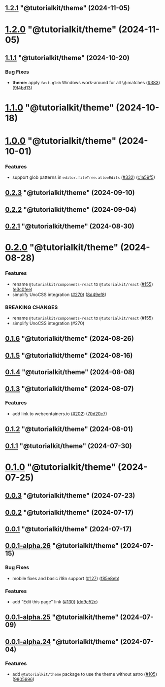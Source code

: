 ## [1.2.1](https://github.com/stackblitz/tutorialkit/compare/1.2.0...1.2.1) "@tutorialkit/theme" (2024-11-05)



# [1.2.0](https://github.com/stackblitz/tutorialkit/compare/1.1.1...1.2.0) "@tutorialkit/theme" (2024-11-05)



## [1.1.1](https://github.com/stackblitz/tutorialkit/compare/1.1.0...1.1.1) "@tutorialkit/theme" (2024-10-20)


### Bug Fixes

* **theme:** apply `fast-glob` Windows work-around for all `\@` matches ([#383](https://github.com/stackblitz/tutorialkit/issues/383)) ([9f4bd13](https://github.com/stackblitz/tutorialkit/commit/9f4bd13270f877b9f52e6b85eca5693c283ee249))



# [1.1.0](https://github.com/stackblitz/tutorialkit/compare/1.0.0...1.1.0) "@tutorialkit/theme" (2024-10-18)



# [1.0.0](https://github.com/stackblitz/tutorialkit/compare/0.2.3...1.0.0) "@tutorialkit/theme" (2024-10-01)


### Features

* support glob patterns in `editor.fileTree.allowEdits` ([#332](https://github.com/stackblitz/tutorialkit/issues/332)) ([c1a59f5](https://github.com/stackblitz/tutorialkit/commit/c1a59f54c5b5700b8ec8ed5a4a3ebf2169b2409c))



## [0.2.3](https://github.com/stackblitz/tutorialkit/compare/0.2.2...0.2.3) "@tutorialkit/theme" (2024-09-10)



## [0.2.2](https://github.com/stackblitz/tutorialkit/compare/0.2.1...0.2.2) "@tutorialkit/theme" (2024-09-04)



## [0.2.1](https://github.com/stackblitz/tutorialkit/compare/0.2.0...0.2.1) "@tutorialkit/theme" (2024-08-30)



# [0.2.0](https://github.com/stackblitz/tutorialkit/compare/0.1.6...0.2.0) "@tutorialkit/theme" (2024-08-28)


### Features

* rename `@tutorialkit/components-react` to `@tutorialkit/react` ([#155](https://github.com/stackblitz/tutorialkit/issues/155)) ([e3c0fee](https://github.com/stackblitz/tutorialkit/commit/e3c0fee902a7bfc312fb01b30531209815d460c3))
* simplify UnoCSS integration ([#270](https://github.com/stackblitz/tutorialkit/issues/270)) ([8d49ef8](https://github.com/stackblitz/tutorialkit/commit/8d49ef81272d84cbfa2c1a10742f01540fe3650c))


### BREAKING CHANGES

* rename `@tutorialkit/components-react` to `@tutorialkit/react` (#155)
* simplify UnoCSS integration (#270)



## [0.1.6](https://github.com/stackblitz/tutorialkit/compare/0.1.5...0.1.6) "@tutorialkit/theme" (2024-08-26)



## [0.1.5](https://github.com/stackblitz/tutorialkit/compare/0.1.4...0.1.5) "@tutorialkit/theme" (2024-08-16)



## [0.1.4](https://github.com/stackblitz/tutorialkit/compare/0.1.3...0.1.4) "@tutorialkit/theme" (2024-08-08)



## [0.1.3](https://github.com/stackblitz/tutorialkit/compare/0.1.2...0.1.3) "@tutorialkit/theme" (2024-08-07)


### Features

* add link to webcontainers.io ([#202](https://github.com/stackblitz/tutorialkit/issues/202)) ([70d20c7](https://github.com/stackblitz/tutorialkit/commit/70d20c7b3801b458aa11c7d70a11ea1392d0fa60))



## [0.1.2](https://github.com/stackblitz/tutorialkit/compare/0.1.1...0.1.2) "@tutorialkit/theme" (2024-08-01)



## [0.1.1](https://github.com/stackblitz/tutorialkit/compare/0.1.0...0.1.1) "@tutorialkit/theme" (2024-07-30)



# [0.1.0](https://github.com/stackblitz/tutorialkit/compare/0.0.3...0.1.0) "@tutorialkit/theme" (2024-07-25)



## [0.0.3](https://github.com/stackblitz/tutorialkit/compare/0.0.2...0.0.3) "@tutorialkit/theme" (2024-07-23)



## [0.0.2](https://github.com/stackblitz/tutorialkit/compare/0.0.1...0.0.2) "@tutorialkit/theme" (2024-07-17)



## [0.0.1](https://github.com/stackblitz/tutorialkit/compare/0.0.1-alpha.26...0.0.1) "@tutorialkit/theme" (2024-07-17)



## [0.0.1-alpha.26](https://github.com/stackblitz/tutorialkit/compare/0.0.1-alpha.25...0.0.1-alpha.26) "@tutorialkit/theme" (2024-07-15)


### Bug Fixes

* mobile fixes and basic i18n support ([#127](https://github.com/stackblitz/tutorialkit/issues/127)) ([f85e8eb](https://github.com/stackblitz/tutorialkit/commit/f85e8eb6058473b0ad2e061d39e14d111f3f34fe))


### Features

* add "Edit this page" link ([#130](https://github.com/stackblitz/tutorialkit/issues/130)) ([dd9c52c](https://github.com/stackblitz/tutorialkit/commit/dd9c52c6f1d3c90cc1d993d8c0fec61dadfc5815))



## [0.0.1-alpha.25](https://github.com/stackblitz/tutorialkit/compare/0.0.1-alpha.24...0.0.1-alpha.25) "@tutorialkit/theme" (2024-07-09)



## [0.0.1-alpha.24](https://github.com/stackblitz/tutorialkit/compare/0.0.1-alpha.23...0.0.1-alpha.24) "@tutorialkit/theme" (2024-07-04)


### Features

* add `@tutorialkit/theme` package to use the theme without astro ([#105](https://github.com/stackblitz/tutorialkit/issues/105)) ([9805996](https://github.com/stackblitz/tutorialkit/commit/9805996a4211a1c8a3e1bfbbd958a27f1957d4d7))



